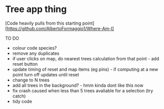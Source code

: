 # Tree app thing

[Code heavily pulls from this starting point][https://github.com/AlbertoFormaggio1/Where-Am-I]

TO DO

* colour code species?
* remove any duplicates
* if user clicks on map, do nearest trees calculation from that point - add reset button
* update timing of reset and map items (eg pins) - if computing at a new point turn off updates until reset
* change to N trees
* add all trees in the background? - hmm kinda dont like this now
* fix crash caused when less than 5 trees avaliable for a selection (try catch)
* tidy code
